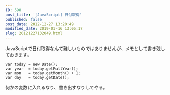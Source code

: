 ```yaml
---
ID: 598
post_title: '[JavaScript] 日付取得'
published: false
post_date: 2012-12-27 13:20:49
modified_date: 2019-01-16 13:05:17
slug: 20121227132049.html
---
```

<p>JavaScriptで日付取得なんて難しいものではありませんが、メモとして書き残しておきます。<br />
<!--more--></p>
<pre><code>var today = new Date();
var year  = today.getFullYear();
var mon   = today.getMonth() + 1;
var day   = today.getDate();
</code></pre>
<p>何かの変数に入れるなり、書き出すなりしてやる。</p>